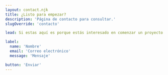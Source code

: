 ```yaml
---
layout: contact.njk
title: ¿Listo para empezar?
description: 'Página de contacto para consultar.'
slugOverride: 'contacto'

lead: Si estas aquí es porque estás interesado en comenzar un proyecto. Déjame saber cómo puedo ayudarte llenando el formulario. O estás curioseando y caíste aquí por casualidad 😄

label:
  name: 'Nombre'
  email: 'Correo electrónico'
  message: 'Mensaje'

button: 'Enviar'
---
```


